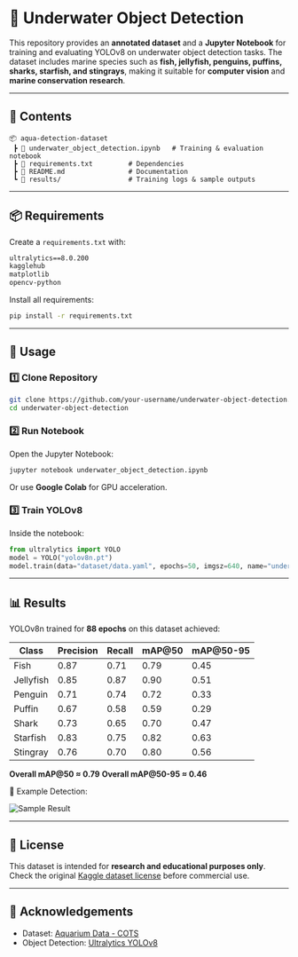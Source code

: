 
# 🌊 Underwater Object Detection

This repository provides an **annotated dataset** and a **Jupyter Notebook** for training and evaluating YOLOv8 on underwater object detection tasks. The dataset includes marine species such as **fish, jellyfish, penguins, puffins, sharks, starfish, and stingrays**, making it suitable for **computer vision** and **marine conservation research**.

---

## 📂 Contents

```
📦 aqua-detection-dataset   
 ┣ 📜 underwater_object_detection.ipynb   # Training & evaluation notebook  
 ┣ 📜 requirements.txt         # Dependencies  
 ┣ 📜 README.md                # Documentation  
 ┗ 📂 results/                 # Training logs & sample outputs
```

---

## 📦 Requirements

Create a `requirements.txt` with:

```txt
ultralytics==8.0.200
kagglehub
matplotlib
opencv-python
```

Install all requirements:

```bash
pip install -r requirements.txt
```

---

## 🚀 Usage

### 1️⃣ Clone Repository

```bash
git clone https://github.com/your-username/underwater-object-detection.git
cd underwater-object-detection
```

### 2️⃣ Run Notebook

Open the Jupyter Notebook:

```bash
jupyter notebook underwater_object_detection.ipynb
```

Or use **Google Colab** for GPU acceleration.

### 3️⃣ Train YOLOv8

Inside the notebook:

```python
from ultralytics import YOLO
model = YOLO("yolov8n.pt")
model.train(data="dataset/data.yaml", epochs=50, imgsz=640, name="underwater_train")
```

---

## 📊 Results

YOLOv8n trained for **88 epochs** on this dataset achieved:

| Class     | Precision | Recall | mAP@50 | mAP@50-95 |
| --------- | --------- | ------ | ------ | --------- |
| Fish      | 0.87      | 0.71   | 0.79   | 0.45      |
| Jellyfish | 0.85      | 0.87   | 0.90   | 0.51      |
| Penguin   | 0.71      | 0.74   | 0.72   | 0.33      |
| Puffin    | 0.67      | 0.58   | 0.59   | 0.29      |
| Shark     | 0.73      | 0.65   | 0.70   | 0.47      |
| Starfish  | 0.83      | 0.75   | 0.82   | 0.63      |
| Stingray  | 0.76      | 0.70   | 0.80   | 0.56      |

**Overall mAP@50 ≈ 0.79**
**Overall mAP@50-95 ≈ 0.46**

📌 Example Detection:

![Sample Result](results/sample_output.jpg)

---

## 📜 License

This dataset is intended for **research and educational purposes only**. Check the original [Kaggle dataset license](https://www.kaggle.com/datasets/slavkoprytula/aquarium-data-cots) before commercial use.

---

## 🙌 Acknowledgements

* Dataset: [Aquarium Data - COTS](https://www.kaggle.com/datasets/slavkoprytula/aquarium-data-cots)
* Object Detection: [Ultralytics YOLOv8](https://github.com/ultralytics/ultralytics)


